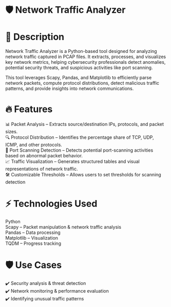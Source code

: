 # 🛡️ Network Traffic Analyzer
# 📌 Description
Network Traffic Analyzer is a Python-based tool designed for analyzing network traffic captured in PCAP files. It extracts, processes, and visualizes key network metrics, helping cybersecurity professionals detect anomalies, potential security threats, and suspicious activities like port scanning.

This tool leverages Scapy, Pandas, and Matplotlib to efficiently parse network packets, compute protocol distributions, detect malicious traffic patterns, and provide insights into network communications.

# 🔥 Features
📊 Packet Analysis – Extracts source/destination IPs, protocols, and packet sizes.\
🔍 Protocol Distribution – Identifies the percentage share of TCP, UDP, ICMP, and other protocols.\
🚨 Port Scanning Detection – Detects potential port-scanning activities based on abnormal packet behavior.\
📈 Traffic Visualization – Generates structured tables and visual representations of network traffic.\
🛠 Customizable Thresholds – Allows users to set thresholds for scanning detection

# ⚡ Technologies Used
Python\
Scapy – Packet manipulation & network traffic analysis\
Pandas – Data processing\
Matplotlib – Visualization\
TQDM – Progress tracking

# 🛡️ Use Cases
✔️ Security analysis & threat detection\
✔️ Network monitoring & performance evaluation\
✔️ Identifying unusual traffic patterns
